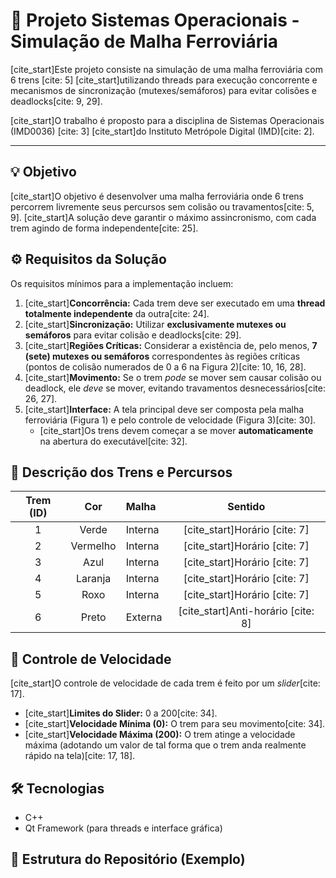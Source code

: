 # 🚂 Projeto Sistemas Operacionais - Simulação de Malha Ferroviária

[cite_start]Este projeto consiste na simulação de uma malha ferroviária com 6 trens [cite: 5] [cite_start]utilizando threads para execução concorrente e mecanismos de sincronização (mutexes/semáforos) para evitar colisões e deadlocks[cite: 9, 29].

[cite_start]O trabalho é proposto para a disciplina de Sistemas Operacionais (IMD0036) [cite: 3] [cite_start]do Instituto Metrópole Digital (IMD)[cite: 2].

---

## 💡 Objetivo

[cite_start]O objetivo é desenvolver uma malha ferroviária onde 6 trens percorrem livremente seus percursos sem colisão ou travamentos[cite: 5, 9]. [cite_start]A solução deve garantir o máximo assincronismo, com cada trem agindo de forma independente[cite: 25].

## ⚙️ Requisitos da Solução

Os requisitos mínimos para a implementação incluem:

1.  [cite_start]**Concorrência:** Cada trem deve ser executado em uma **thread totalmente independente** da outra[cite: 24].
2.  [cite_start]**Sincronização:** Utilizar **exclusivamente mutexes ou semáforos** para evitar colisão e deadlocks[cite: 29].
3.  [cite_start]**Regiões Críticas:** Considerar a existência de, pelo menos, **7 (sete) mutexes ou semáforos** correspondentes às regiões críticas (pontos de colisão numerados de 0 a 6 na Figura 2)[cite: 10, 16, 28].
4.  [cite_start]**Movimento:** Se o trem *pode* se mover sem causar colisão ou deadlock, ele *deve* se mover, evitando travamentos desnecessários[cite: 26, 27].
5.  [cite_start]**Interface:** A tela principal deve ser composta pela malha ferroviária (Figura 1) e pelo controle de velocidade (Figura 3)[cite: 30].
    * [cite_start]Os trens devem começar a se mover **automaticamente** na abertura do executável[cite: 32].

## 🚄 Descrição dos Trens e Percursos

| Trem (ID) | Cor | Malha | Sentido |
| :---: | :---: | :--- | :---: |
| 1 | Verde | Interna | [cite_start]Horário [cite: 7] |
| 2 | Vermelho | Interna | [cite_start]Horário [cite: 7] |
| 3 | Azul | Interna | [cite_start]Horário [cite: 7] |
| 4 | Laranja | Interna | [cite_start]Horário [cite: 7] |
| 5 | Roxo | Interna | [cite_start]Horário [cite: 7] |
| 6 | Preto | Externa | [cite_start]Anti-horário [cite: 8] |

## 🚦 Controle de Velocidade

[cite_start]O controle de velocidade de cada trem é feito por um *slider*[cite: 17].

* [cite_start]**Limites do Slider:** 0 a 200[cite: 34].
* [cite_start]**Velocidade Mínima (0):** O trem para seu movimento[cite: 34].
* [cite_start]**Velocidade Máxima (200):** O trem atinge a velocidade máxima (adotando um valor de tal forma que o trem anda realmente rápido na tela)[cite: 17, 18].

## 🛠️ Tecnologias

* C++
* Qt Framework (para threads e interface gráfica)

## 📁 Estrutura do Repositório (Exemplo)